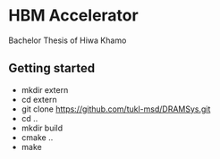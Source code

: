 # HBM Accelerator

Bachelor Thesis of Hiwa Khamo

## Getting started

- mkdir extern
- cd extern
- git clone https://github.com/tukl-msd/DRAMSys.git
- cd ..
- mkdir build
- cmake ..
- make
